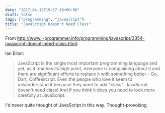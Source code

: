```yaml
---
date: "2017-04-12T19:57:19+00:00"
draft: false
tags: ["programming", "javascript"]
title: "JavaScript Doesn't Need Class"
---
```

From http://www.i-programmer.info/programming/javascript/3354-javascript-doesnt-need-class.html:

Ian Elliot:

>JavaScript is the single most important programming language and yet, as it reaches its high point, everyone is complaining about it and there are significant efforts to replace it with something better - Go, Dart, Coffeescript. Even the people who love it seem to misunderstand it because they want to add "class". JavaScript doesn't need class! And if you think it does you need to look more carefully at JavaScript.

I'd never quite thought of JavaScript in this way. Thought-provoking.